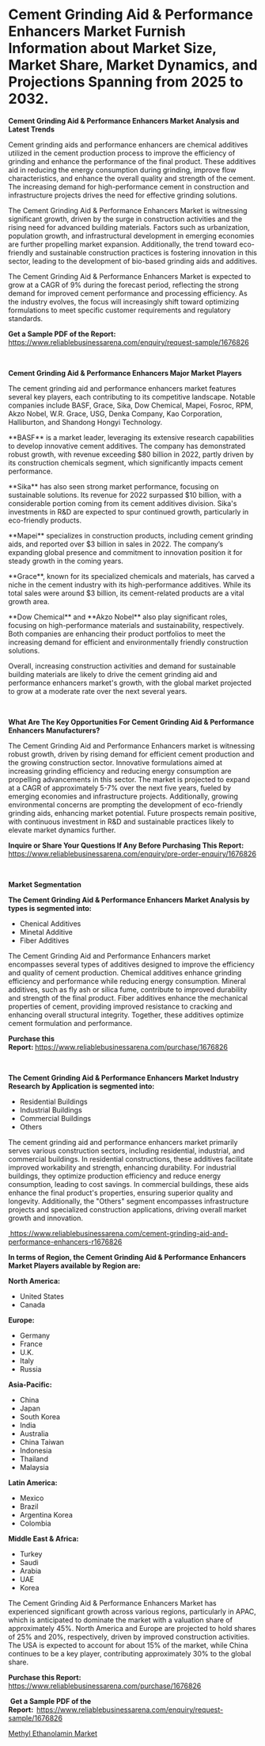 <p><h1>Cement Grinding Aid & Performance Enhancers Market Furnish Information about Market Size, Market Share, Market Dynamics, and Projections Spanning from 2025 to 2032.</h1></p><p><strong>Cement Grinding Aid & Performance Enhancers Market Analysis and Latest Trends</strong></p>
<p><p>Cement grinding aids and performance enhancers are chemical additives utilized in the cement production process to improve the efficiency of grinding and enhance the performance of the final product. These additives aid in reducing the energy consumption during grinding, improve flow characteristics, and enhance the overall quality and strength of the cement. The increasing demand for high-performance cement in construction and infrastructure projects drives the need for effective grinding solutions.</p><p>The Cement Grinding Aid & Performance Enhancers Market is witnessing significant growth, driven by the surge in construction activities and the rising need for advanced building materials. Factors such as urbanization, population growth, and infrastructural development in emerging economies are further propelling market expansion. Additionally, the trend toward eco-friendly and sustainable construction practices is fostering innovation in this sector, leading to the development of bio-based grinding aids and additives.</p><p>The Cement Grinding Aid & Performance Enhancers Market is expected to grow at a CAGR of 9% during the forecast period, reflecting the strong demand for improved cement performance and processing efficiency. As the industry evolves, the focus will increasingly shift toward optimizing formulations to meet specific customer requirements and regulatory standards.</p></p>
<p><strong>Get a Sample PDF of the Report:&nbsp;</strong> <a href="https://www.reliablebusinessarena.com/enquiry/request-sample/1676826?utm_campaign=2994&utm_medium=2&utm_source=Github&utm_content=ia&utm_term=24032025&utm_id=cement-grinding-aid-performance-enhancers">https://www.reliablebusinessarena.com/enquiry/request-sample/1676826</a></p>
<p>&nbsp;</p>
<p><strong>Cement Grinding Aid & Performance Enhancers Major Market Players</strong></p>
<p><p>The cement grinding aid and performance enhancers market features several key players, each contributing to its competitive landscape. Notable companies include BASF, Grace, Sika, Dow Chemical, Mapei, Fosroc, RPM, Akzo Nobel, W.R. Grace, USG, Denka Company, Kao Corporation, Halliburton, and Shandong Hongyi Technology.</p><p>**BASF** is a market leader, leveraging its extensive research capabilities to develop innovative cement additives. The company has demonstrated robust growth, with revenue exceeding $80 billion in 2022, partly driven by its construction chemicals segment, which significantly impacts cement performance.</p><p>**Sika** has also seen strong market performance, focusing on sustainable solutions. Its revenue for 2022 surpassed $10 billion, with a considerable portion coming from its cement additives division. Sika's investments in R&D are expected to spur continued growth, particularly in eco-friendly products.</p><p>**Mapei** specializes in construction products, including cement grinding aids, and reported over $3 billion in sales in 2022. The company’s expanding global presence and commitment to innovation position it for steady growth in the coming years.</p><p>**Grace**, known for its specialized chemicals and materials, has carved a niche in the cement industry with its high-performance additives. While its total sales were around $3 billion, its cement-related products are a vital growth area.</p><p>**Dow Chemical** and **Akzo Nobel** also play significant roles, focusing on high-performance materials and sustainability, respectively. Both companies are enhancing their product portfolios to meet the increasing demand for efficient and environmentally friendly construction solutions.</p><p>Overall, increasing construction activities and demand for sustainable building materials are likely to drive the cement grinding aid and performance enhancers market's growth, with the global market projected to grow at a moderate rate over the next several years.</p></p>
<p>&nbsp;</p>
<p><strong>What Are The Key Opportunities For Cement Grinding Aid & Performance Enhancers Manufacturers?</strong></p>
<p><p>The Cement Grinding Aid and Performance Enhancers market is witnessing robust growth, driven by rising demand for efficient cement production and the growing construction sector. Innovative formulations aimed at increasing grinding efficiency and reducing energy consumption are propelling advancements in this sector. The market is projected to expand at a CAGR of approximately 5-7% over the next five years, fueled by emerging economies and infrastructure projects. Additionally, growing environmental concerns are prompting the development of eco-friendly grinding aids, enhancing market potential. Future prospects remain positive, with continuous investment in R&D and sustainable practices likely to elevate market dynamics further.</p></p>
<p><strong>Inquire or Share Your Questions If Any Before Purchasing This Report:</strong> <a href="https://www.reliablebusinessarena.com/enquiry/pre-order-enquiry/1676826?utm_campaign=2994&utm_medium=2&utm_source=Github&utm_content=ia&utm_term=24032025&utm_id=cement-grinding-aid-performance-enhancers">https://www.reliablebusinessarena.com/enquiry/pre-order-enquiry/1676826</a></p>
<p>&nbsp;</p>
<p><strong>Market Segmentation</strong></p>
<p><strong>The Cement Grinding Aid & Performance Enhancers Market Analysis by types is segmented into:</strong></p>
<p><ul><li>Chenical Additives</li><li>Minetal Additive</li><li>Fiber Additives</li></ul></p>
<p><p>The Cement Grinding Aid and Performance Enhancers market encompasses several types of additives designed to improve the efficiency and quality of cement production. Chemical additives enhance grinding efficiency and performance while reducing energy consumption. Mineral additives, such as fly ash or silica fume, contribute to improved durability and strength of the final product. Fiber additives enhance the mechanical properties of cement, providing improved resistance to cracking and enhancing overall structural integrity. Together, these additives optimize cement formulation and performance.</p></p>
<p><strong>Purchase this Report:&nbsp;</strong><a href="https://www.reliablebusinessarena.com/purchase/1676826?utm_campaign=2994&utm_medium=2&utm_source=Github&utm_content=ia&utm_term=24032025&utm_id=cement-grinding-aid-performance-enhancers">https://www.reliablebusinessarena.com/purchase/1676826</a></p>
<p>&nbsp;</p>
<p><strong>The Cement Grinding Aid & Performance Enhancers Market Industry Research by Application is segmented into:</strong></p>
<p><ul><li>Residential Buildings</li><li>Industrial Buildings</li><li>Commercial Buildings</li><li>Others</li></ul></p>
<p><p>The cement grinding aid and performance enhancers market primarily serves various construction sectors, including residential, industrial, and commercial buildings. In residential constructions, these additives facilitate improved workability and strength, enhancing durability. For industrial buildings, they optimize production efficiency and reduce energy consumption, leading to cost savings. In commercial buildings, these aids enhance the final product's properties, ensuring superior quality and longevity. Additionally, the "Others" segment encompasses infrastructure projects and specialized construction applications, driving overall market growth and innovation.</p></p>
<p><a href="https://www.reliablebusinessarena.com/cement-grinding-aid-and-performance-enhancers-r1676826?utm_campaign=2994&utm_medium=2&utm_source=Github&utm_content=ia&utm_term=24032025&utm_id=cement-grinding-aid-performance-enhancers">&nbsp;https://www.reliablebusinessarena.com/cement-grinding-aid-and-performance-enhancers-r1676826</a></p>
<p><strong>In terms of Region, the Cement Grinding Aid & Performance Enhancers Market Players available by Region are:</strong></p>
<p>
    <p> <strong> North America: </strong>
        <ul>
            <li>United States</li>
            <li>Canada</li>
        </ul>
        </p> 
    <p> <strong> Europe: </strong>
        <ul>
            <li>Germany</li>
            <li>France</li>
            <li>U.K.</li>
            <li>Italy</li>
            <li>Russia</li>
        </ul>
        </p> 
    <p> <strong> Asia-Pacific: </strong>
        <ul>
            <li>China</li>
            <li>Japan</li>
            <li>South Korea</li>
            <li>India</li>
            <li>Australia</li>
            <li>China Taiwan</li>
            <li>Indonesia</li>
            <li>Thailand</li>
            <li>Malaysia</li>
        </ul>
        </p> 
    <p> <strong> Latin America: </strong>
        <ul>
            <li>Mexico</li>
            <li>Brazil</li>
            <li>Argentina Korea</li>
            <li>Colombia</li>
        </ul>
        </p> 
    <p> <strong> Middle East & Africa: </strong>
        <ul>
            <li>Turkey</li>
            <li>Saudi</li>
            <li>Arabia</li>
            <li>UAE</li>
            <li>Korea</li>
        </ul>
    </p>
    </p>
<p><p>The Cement Grinding Aid & Performance Enhancers Market has experienced significant growth across various regions, particularly in APAC, which is anticipated to dominate the market with a valuation share of approximately 45%. North America and Europe are projected to hold shares of 25% and 20%, respectively, driven by improved construction activities. The USA is expected to account for about 15% of the market, while China continues to be a key player, contributing approximately 30% to the global share.</p></p>
<p><strong>Purchase this Report: </strong><a href="https://www.reliablebusinessarena.com/purchase/1676826?utm_campaign=2994&utm_medium=2&utm_source=Github&utm_content=ia&utm_term=24032025&utm_id=cement-grinding-aid-performance-enhancers">https://www.reliablebusinessarena.com/purchase/1676826</a></p>
<p>&nbsp;<strong>Get a Sample PDF of the Report:&nbsp;&nbsp;</strong><a href="https://www.reliablebusinessarena.com/enquiry/request-sample/1676826?utm_campaign=2994&utm_medium=2&utm_source=Github&utm_content=ia&utm_term=24032025&utm_id=cement-grinding-aid-performance-enhancers">https://www.reliablebusinessarena.com/enquiry/request-sample/1676826</a></p>
<p><strong></strong></p>
<p><p><a href="https://github.com/penecorodz74/Market-Research-Report-List-1/blob/main/methyl-ethanolamin-market.md?utm_campaign=2994&utm_medium=2&utm_source=Github&utm_content=ia&utm_term=24032025&utm_id=cement-grinding-aid-performance-enhancers">Methyl Ethanolamin Market</a></p></p>
